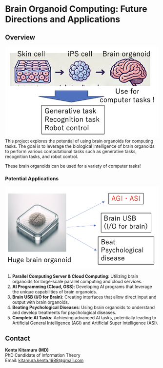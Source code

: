 # Brain Organoid Computing: Future Directions and Applications

## Overview



![Process Diagram](images/process_diagram.png)
This project explores the potential of using brain organoids for computing tasks. The goal is to leverage the biological intelligence of brain organoids to perform various computational tasks such as generative tasks, recognition tasks, and robot control.

These brain organoids can be used for a variety of computer tasks!


### Potential Applications

![Huge Brain Organoid](images/huge_brain_organoid.png)
1. **Parallel Computing Server & Cloud Computing**: Utilizing brain organoids for large-scale parallel computing and cloud services.
2. **AI Programming (Cloud, OSS)**: Developing AI programs that leverage the unique capabilities of brain organoids.
3. **Brain USB (I/O for Brain)**: Creating interfaces that allow direct input and output with brain organoids.
4. **Beating Psychological Diseases**: Using brain organoids to understand and develop treatments for psychological diseases.
5. **Complete AI Tasks**: Achieving advanced AI tasks, potentially leading to Artificial General Intelligence (AGI) and Artificial Super Intelligence (ASI).


## Contact

**Kenta Kitamura (MD)**  
PhD Candidate of Information Theory  
Email: [kitamura.kenta.1988@gmail.com](mailto:kitamura.kenta.1988@gmail.com)
